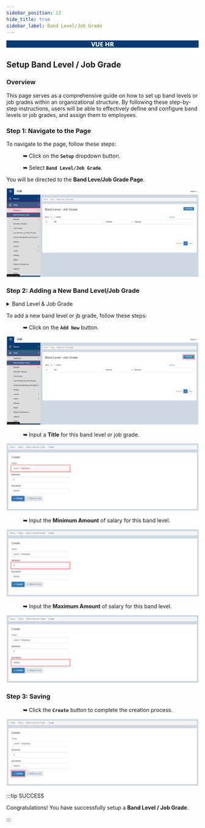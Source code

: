 ```yaml
---
sidebar_position: 13
hide_title: true
sidebar_label: Band Level/Job Grade
---
```


![Banner](./img/banner.png)

## Setup Band Level / Job Grade

### Overview

<div class="justify-text">
This page serves as a comprehensive guide on how to set up band levels or job grades within an organizational structure. By following these step-by-step instructions, users will be able to effectively define and configure band levels or job grades, and assign them to employees.
</div>

### Step 1: Navigate to the Page
To navigate to the page, follow these steps:

&nbsp;&nbsp;&nbsp;&nbsp;&nbsp;&nbsp;&nbsp;&nbsp;&nbsp;&nbsp;&nbsp;**➥** Click on the **`Setup`** dropdown button.

&nbsp;&nbsp;&nbsp;&nbsp;&nbsp;&nbsp;&nbsp;&nbsp;&nbsp;&nbsp;&nbsp;**➥** Select **`Band Level/Job Grade`**.

You will be directed to the **Band Leve/Job Grade Page**. 

![Band Level/Job Grade](./img/setup-band-level.png)


### Step 2: Adding a New Band Level/Job Grade

<details>
  <summary class="bold">Band Level & Job Grade</summary>
    <div class="definition">In the Philippines, many companies use a banding or job grading system to classify and assign positions. However, specific band levels and job grades can vary depending on the company and industry. This is a sample of Band Level or Job Grade use in the Philippines. Please note that this is not an exhaustive list and may not apply to every company.</div>


**Band Level 1 / Job Grade 1:**
- Entry-level positions
- Fresh graduates or individuals with minimal work experience
- Junior or assistant roles

**Band Level 2 / Job Grade 2:**
- Some work experience required
- Associate or support roles
- Typically handles basic tasks and responsibilities

**Band Level 3 / Job Grade 3:**
- Intermediate positions
- Mid-level professionals with several years of experience
- Responsibilities often involve independent work and decision-making

**Band Level 4 / Job Grade 4:**
- Experienced professionals
- Supervisory or team lead positions
- May have managerial responsibilities for a small team

**Band Level 5 / Job Grade 5:**
- Senior-level roles
- Managers or department heads
- Responsible for strategic decision-making and overseeing larger teams

**Band Level 6 / Job Grade 6:**
- Executive-level positions
- Directors or top-level management
- Responsible for overall business operations and decision-making

It's important to note that different organizations may have their own unique banding or job grading structures. Additionally, the specific titles and responsibilities associated with each band level or job grade can vary. It's best to consult individual companies or their HR departments for accurate and up-to-date information regarding their banding and grading systems.

</details>

To add a new band level or jb grade, follow these steps:

&nbsp;&nbsp;&nbsp;&nbsp;&nbsp;&nbsp;&nbsp;&nbsp;&nbsp;&nbsp;&nbsp;**➥** Click on the **`Add New`** button.

![Band Level/Job Grade](./img/setup-band-level-add.png)

&nbsp;&nbsp;&nbsp;&nbsp;&nbsp;&nbsp;&nbsp;&nbsp;&nbsp;&nbsp;&nbsp;**➥** Input a **Title** for this band level or job grade.

![Band Level/Job Grade](./img/band-level-title.png)

&nbsp;&nbsp;&nbsp;&nbsp;&nbsp;&nbsp;&nbsp;&nbsp;&nbsp;&nbsp;&nbsp;**➥** Input the **Minimum Amount** of salary for this band level.

![Band Level/Job Grade](./img/band-level-min.png)

&nbsp;&nbsp;&nbsp;&nbsp;&nbsp;&nbsp;&nbsp;&nbsp;&nbsp;&nbsp;&nbsp;**➥** Input the **Maximum Amount** of salary for this band level.

![Band Level/Job Grade](./img/band-level-max.png)


### Step 3: Saving

&nbsp;&nbsp;&nbsp;&nbsp;&nbsp;&nbsp;&nbsp;&nbsp;&nbsp;&nbsp;&nbsp;**➥** Click the **`Create`** button to complete the creation process.

![Band Level/Job Grade](./img/band-level-create.png)



:::tip SUCCESS

Congratulations! You have successfully setup  a **Band Level / Job Grade**.

<!-- #### NEXT STEP...

- You can now add a **Salary** to an Employee.
- Click the **`Next`** button for the next instruction. -->

:::